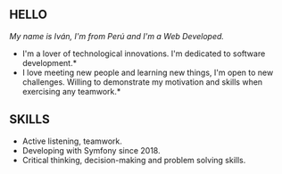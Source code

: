 ## HELLO

*My name is Iván, I'm from Perú and I'm a Web Developed.*

- I'm a lover of technological innovations. I'm dedicated to software development.*
- I love meeting new people and learning new things, I'm open to new challenges. Willing to demonstrate my motivation and skills when exercising any teamwork.*

## SKILLS

- Active listening, teamwork.
- Developing with Symfony since 2018.
- Critical thinking, decision-making and problem solving skills.


